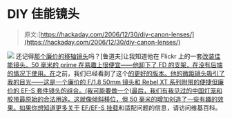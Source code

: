# DIY 佳能镜头

> 原文:[https://hackaday.com/2006/12/30/diy-canon-lenses/](https://hackaday.com/2006/12/30/diy-canon-lenses/)

![](../Images/be638d4881aa8357ea8ab6c3ed7cc611.png)
还记得[那个廉价的移轴镜头](http://www.hackaday.com/2006/06/15/cheap-tilt-shift-photography/)吗？[鲁道夫]让我知道他在 Flickr 上的一套[改装佳能镜头。50 毫米的 prime 在易趣上很便宜——他卸下了 FD 的支架，在没有后端的情况下使用。在](http://www.flickr.com/photos/rodolfonovak/336486649/)之前，我们已经看到了这个[的更好的版本。他的微距镜头吸引了我的目光——这是一个廉价的 F/1.8 50mm 镜头和 Rebel XT 系列附带的便捷但廉价的 EF-S 套件镜头的组合。(我可能要做一个)最后，我们有我见过的中国灯笼和胶带最原始的合法用途。这就像倾斜移位，但 50 毫米的增加创造了一些有趣的效果。如果你想知道更多关于](http://www.hackaday.com/2006/08/31/canon-fd-to-eos-inifinity-focus/) [EF/EF-S 挂载](http://en.wikipedia.org/wiki/Canon_EF_lens_mount)和适配问题的信息，请访问维基百科。